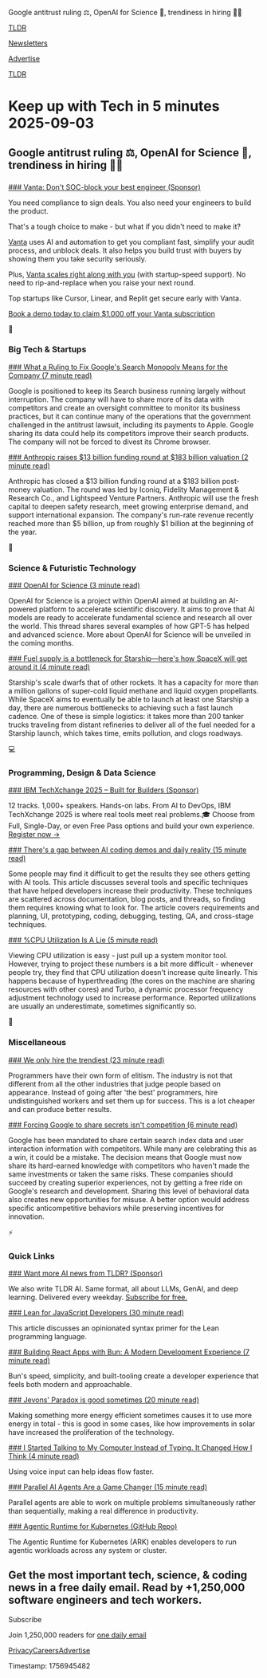 Google antitrust ruling ⚖️, OpenAI for Science 🧬, trendiness in hiring 👨‍💻

[TLDR](/)

[Newsletters](/newsletters)

[Advertise](https://advertise.tldr.tech/)

[TLDR](/)

# Keep up with Tech in 5 minutes 2025-09-03

## Google antitrust ruling ⚖️, OpenAI for Science 🧬, trendiness in hiring 👨‍💻

### 

[### Vanta: Don't SOC-block your best engineer (Sponsor)](https://www.vanta.com/solutions/startup?utm_campaign=soc-block-1k&amp;utm_source=tldr&amp;utm_medium=newsletter)

You need compliance to sign deals. You also need your engineers to build the product.

That's a tough choice to make - but what if you didn't need to make it?

[Vanta](https://www.vanta.com/solutions/startup?utm_campaign=soc-block-1k&utm_source=tldr&utm_medium=newsletter) uses AI and automation to get you compliant fast, simplify your audit process, and unblock deals. It also helps you build trust with buyers by showing them you take security seriously.

Plus, [Vanta scales right along with you](https://www.vanta.com/solutions/startup?utm_campaign=soc-block-1k&utm_source=tldr&utm_medium=newsletter) (with startup-speed support). No need to rip-and-replace when you raise your next round.

Top startups like Cursor, Linear, and Replit get secure early with Vanta.

[Book a demo today to claim $1,000 off your Vanta subscription](https://www.vanta.com/solutions/startup?utm_campaign=soc-block-1k&utm_source=tldr&utm_medium=newsletter)

📱

### Big Tech & Startups

[### What a Ruling to Fix Google's Search Monopoly Means for the Company (7 minute read)](https://www.nytimes.com/2025/09/02/technology/google-antitrust-case-ruling.html?unlocked_article_code=1.jE8.1FKV.1lhOw06IQBm1&smid=url-share&utm_source=tldrnewsletter)

Google is positioned to keep its Search business running largely without interruption. The company will have to share more of its data with competitors and create an oversight committee to monitor its business practices, but it can continue many of the operations that the government challenged in the antitrust lawsuit, including its payments to Apple. Google sharing its data could help its competitors improve their search products. The company will not be forced to divest its Chrome browser.

[### Anthropic raises $13 billion funding round at $183 billion valuation (2 minute read)](https://www.cnbc.com/2025/09/02/anthropic-raises-13-billion-at-18-billion-valuation.html?utm_source=tldrnewsletter)

Anthropic has closed a $13 billion funding round at a $183 billion post-money valuation. The round was led by Iconiq, Fidelity Management & Research Co., and Lightspeed Venture Partners. Anthropic will use the fresh capital to deepen safety research, meet growing enterprise demand, and support international expansion. The company's run-rate revenue recently reached more than $5 billion, up from roughly $1 billion at the beginning of the year.

🚀

### Science & Futuristic Technology

[### OpenAI for Science (3 minute read)](https://threadreaderapp.com/thread/1962938974260904421.html?utm_source=tldrnewsletter)

OpenAI for Science is a project within OpenAI aimed at building an AI-powered platform to accelerate scientific discovery. It aims to prove that AI models are ready to accelerate fundamental science and research all over the world. This thread shares several examples of how GPT-5 has helped and advanced science. More about OpenAI for Science will be unveiled in the coming months.

[### Fuel supply is a bottleneck for Starship—here's how SpaceX will get around it (4 minute read)](https://arstechnica.com/space/2025/09/spacex-moves-closer-to-making-its-own-rocket-fuel-at-starship-launch-site/?utm_source=tldrnewsletter)

Starship's scale dwarfs that of other rockets. It has a capacity for more than a million gallons of super-cold liquid methane and liquid oxygen propellants. While SpaceX aims to eventually be able to launch at least one Starship a day, there are numerous bottlenecks to achieving such a fast launch cadence. One of these is simple logistics: it takes more than 200 tanker trucks traveling from distant refineries to deliver all of the fuel needed for a Starship launch, which takes time, emits pollution, and clogs roadways.

💻

### Programming, Design & Data Science

[### IBM TechXchange 2025 – Built for Builders (Sponsor)](https://www.ibm.com/community/ibm-techxchange-conference/?utm_content=TXCWW&amp;p1=Display&amp;p2=425015119&amp;p3=227599223&amp;utm_term=10c00&amp;utm_source=tldrnewsletter)

12 tracks. 1,000+ speakers. Hands-on labs. From AI to DevOps, IBM TechXchange 2025 is where real tools meet real problems.🎓 Choose from Full, Single-Day, or even Free Pass options and build your own experience. [Register now →](https://www.ibm.com/community/ibm-techxchange-conference/?utm_content=TXCWW&p1=Display&p2=425015119&p3=227599223&utm_term=10c00)

[### There's a gap between AI coding demos and daily reality (15 minute read)](https://github.com/inmve/coding-with-ai?utm_source=tldrnewsletter)

Some people may find it difficult to get the results they see others getting with AI tools. This article discusses several tools and specific techniques that have helped developers increase their productivity. These techniques are scattered across documentation, blog posts, and threads, so finding them requires knowing what to look for. The article covers requirements and planning, UI, prototyping, coding, debugging, testing, QA, and cross-stage techniques.

[### %CPU Utilization Is A Lie (5 minute read)](https://www.brendanlong.com/cpu-utilization-is-a-lie.html?utm_source=tldrnewsletter)

Viewing CPU utilization is easy - just pull up a system monitor tool. However, trying to project these numbers is a bit more difficult - whenever people try, they find that CPU utilization doesn't increase quite linearly. This happens because of hyperthreading (the cores on the machine are sharing resources with other cores) and Turbo, a dynamic processor frequency adjustment technology used to increase performance. Reported utilizations are usually an underestimate, sometimes significantly so.

🎁

### Miscellaneous

[### We only hire the trendiest (23 minute read)](https://danluu.com/programmer-moneyball/?utm_source=tldrnewsletter)

Programmers have their own form of elitism. The industry is not that different from all the other industries that judge people based on appearance. Instead of going after 'the best' programmers, hire undistinguished workers and set them up for success. This is a lot cheaper and can produce better results.

[### Forcing Google to share secrets isn't competition (6 minute read)](https://victorwynne.com/google-search/?utm_source=tldrnewsletter)

Google has been mandated to share certain search index data and user interaction information with competitors. While many are celebrating this as a win, it could be a mistake. The decision means that Google must now share its hard-earned knowledge with competitors who haven't made the same investments or taken the same risks. These companies should succeed by creating superior experiences, not by getting a free ride on Google's research and development. Sharing this level of behavioral data also creates new opportunities for misuse. A better option would address specific anticompetitive behaviors while preserving incentives for innovation.

⚡

### Quick Links

[### Want more AI news from TLDR? (Sponsor)](https://tldr.tech/ai/?utm_source=tldr&amp;utm_medium=newsletter&amp;utm_campaign=quicklinks09032025)

We also write TLDR AI. Same format, all about LLMs, GenAI, and deep learning. Delivered every weekday. [Subscribe for free.](https://tldr.tech/ai/?utm_source=tldr&utm_medium=newsletter&utm_campaign=quicklinks09032025)

[### Lean for JavaScript Developers (30 minute read)](https://overreacted.io/lean-for-javascript-developers/?utm_source=tldrnewsletter)

This article discusses an opinionated syntax primer for the Lean programming language.

[### Building React Apps with Bun: A Modern Development Experience (7 minute read)](https://pmbanugo.me/blog/react-app-with-bun?utm_source=tldrnewsletter)

Bun's speed, simplicity, and built-tooling create a developer experience that feels both modern and approachable.

[### Jevons' Paradox is good sometimes (20 minute read)](https://andymasley.substack.com/p/jevons-paradox-isnt-always-bad?utm_source=tldrnewsletter)

Making something more energy efficient sometimes causes it to use more energy in total - this is good in some cases, like how improvements in solar have increased the proliferation of the technology.

[### I Started Talking to My Computer Instead of Typing. It Changed How I Think (4 minute read)](https://every.to/working-overtime/i-didn-t-know-typing-held-me-back-until-i-started-thinking-out-loud?utm_source=tldrnewsletter)

Using voice input can help ideas flow faster.

[### Parallel AI Agents Are a Game Changer (15 minute read)](https://morningcoffee.io/parallel-ai-agents-are-a-game-changer.html?utm_source=tldrnewsletter)

Parallel agents are able to work on multiple problems simultaneously rather than sequentially, making a real difference in productivity.

[### Agentic Runtime for Kubernetes (GitHub Repo)](https://github.com/mckinsey/agents-at-scale-ark?utm_source=tldrnewsletter)

The Agentic Runtime for Kubernetes (ARK) enables developers to run agentic workloads across any system or cluster.

## Get the most important tech, science, & coding news in a free daily email. Read by +1,250,000 software engineers and tech workers.

Subscribe

Join 1,250,000 readers for [one daily email](/api/latest/tech)

[Privacy](/privacy)[Careers](https://jobs.ashbyhq.com/tldr.tech)[Advertise](/tech/advertise)

Timestamp: 1756945482